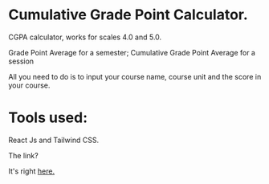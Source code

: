 # Cumulative Grade Point Calculator.

CGPA calculator, works for scales 4.0 and 5.0.

Grade Point Average for a semester; Cumulative Grade Point Average for a session

All you need to do is to input your course name, course unit and the score in your course.

# Tools used:
React Js and Tailwind CSS.

The link?

It's right [here.](https://my-cgpa-calculator-app.vercel.app/)
 

